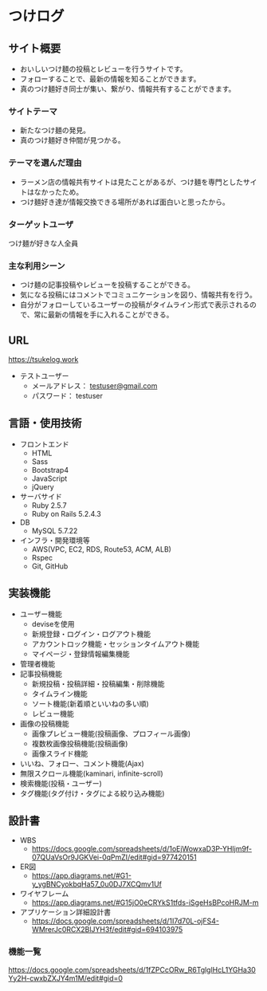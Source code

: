 # つけログ

## サイト概要
- おいしいつけ麺の投稿とレビューを行うサイトです。
- フォローすることで、最新の情報を知ることができます。
- 真のつけ麺好き同士が集い、繋がり、情報共有することができます。

### サイトテーマ
- 新たなつけ麺の発見。
- 真のつけ麺好き仲間が見つかる。

### テーマを選んだ理由
- ラーメン店の情報共有サイトは見たことがあるが、つけ麺を専門としたサイトはなかったため。
- つけ麺好き達が情報交換できる場所があれば面白いと思ったから。

### ターゲットユーザ
つけ麺が好きな人全員

### 主な利用シーン
- つけ麺の記事投稿やレビューを投稿することができる。
- 気になる投稿にはコメントでコミュニケーションを図り、情報共有を行う。
- 自分がフォローしているユーザーの投稿がタイムライン形式で表示されるので、常に最新の情報を手に入れることができる。

## URL
https://tsukelog.work
- テストユーザー
  - メールアドレス： testuser@gmail.com
  - パスワード： testuser

## 言語・使用技術
- フロントエンド
  - HTML
  - Sass
  - Bootstrap4
  - JavaScript
  - jQuery
- サーバサイド
  - Ruby 2.5.7
  - Ruby on Rails 5.2.4.3
- DB
  - MySQL 5.7.22
- インフラ・開発環境等
  - AWS(VPC, EC2, RDS, Route53, ACM, ALB)
  - Rspec
  - Git, GitHub

## 実装機能
- ユーザー機能
  - deviseを使用
  - 新規登録・ログイン・ログアウト機能
  - アカウントロック機能・セッションタイムアウト機能
  - マイページ・登録情報編集機能
- 管理者機能
- 記事投稿機能
  - 新規投稿・投稿詳細・投稿編集・削除機能
  - タイムライン機能
  - ソート機能(新着順といいねの多い順)
  - レビュー機能
- 画像の投稿機能
  - 画像プレビュー機能(投稿画像、プロフィール画像)
  - 複数枚画像投稿機能(投稿画像)
  - 画像スライド機能
- いいね、フォロー、コメント機能(Ajax)
- 無限スクロール機能(kaminari, infinite-scroll)
- 検索機能(投稿・ユーザー)
- タグ機能(タグ付け・タグによる絞り込み機能)

## 設計書
- WBS
  - https://docs.google.com/spreadsheets/d/1oEjWowxaD3P-YHIjm9f-07QUaVsOr9JGKVei-0qPmZI/edit#gid=977420151
- ER図
  - https://app.diagrams.net/#G1-y_ygBNCyokbqHa57_0u0DJ7XCQmv1Uf
- ワイヤフレーム
  - https://app.diagrams.net/#G15jO0eCRYkS1tfds-iSgeHsBPcoHRJM-m
- アプリケーション詳細設計書
  - https://docs.google.com/spreadsheets/d/1I7d70L-ojFS4-WMrerJc0RCX2BlJYH3f/edit#gid=694103975

### 機能一覧
https://docs.google.com/spreadsheets/d/1fZPCcORw_R6TglglHcL1YGHa30Yy2H-cwxbZXJY4m1M/edit#gid=0
